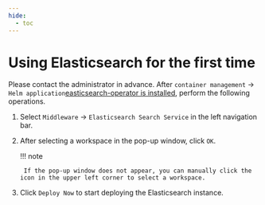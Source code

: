 ```yaml
---
hide:
  - toc
---
```


# Using Elasticsearch for the first time

Please contact the administrator in advance. After `container management` -> `Helm application`[easticsearch-operator is installed](./install.md), perform the following operations.

1. Select `Middleware` -> `Elasticsearch Search Service` in the left navigation bar.

    

2. After selecting a workspace in the pop-up window, click `OK`.

    

    !!! note

        If the pop-up window does not appear, you can manually click the icon in the upper left corner to select a workspace.

3. Click `Deploy Now` to start deploying the Elasticsearch instance.

    